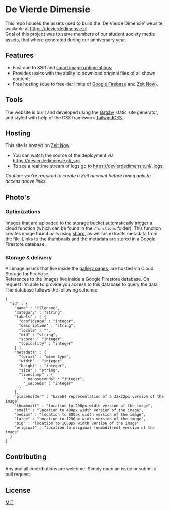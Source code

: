 # De Vierde Dimensie

This repo houses the assets used to build the 'De Vierde Dimensie' website, available at https://devierdedimensie.nl.  
Goal of this project was to serve members of our student society media assets, that where generated during our anniversary year.

## Features

- Fast due to SSR and [smart image optimizations](#optimizations);
- Provides users with the ability to download original files of all shown content;
- Free hosting (due to free-tier limits of [Google Firebase](https://firebase.google.com/pricing) and [Zeit Now](https://zeit.co/pricing)).

## Tools

The website is built and developed using the [Gatsby](https://www.gatsbyjs.org) static site generator, and styled with help of the CSS framework [TailwindCSS](https://tailwindcss.com).

## Hosting

This site is hosted on [Zeit Now](https://zeit.co/techmaus/xxiv-memories).

- You can watch the source of the deployment via https://devierdedimensie.nl/_src.
- To see a realtime stream of logs go to https://devierdedimensie.nl/_logs.

_Caution: you're required to create a Zeit account before being able to access above links._

## Photo's

### Optimizations

Images that are uploaded to the storage bucket automatically trigger a cloud function (which can be found in the `/functions` folder). This function creates image thumbnails using [sharp](https://github.com/lovell/sharp), as well as extracts metadata from the file. Links to the thumbnails and the metadata are stored in a Google Firestore database.

### Storage & delivery

All image assets that live inside the [gallery pages](https://devierdedimensie.nl/media), are hosted via Cloud Storage for Firebase.  
References to the images live inside a Google Firestore database. On request I'm able to provide you access to this database to query the data. The database follows the following schema:

```
{
  "id" : {
    "name" : "filename",
    "category" : "string",
    "labels" : [ {
      "confidence" : "integer",
      "description" : "string",
      "locale" : "",
      "mid" : "string",
      "score" : "integer",
      "topicality" : "integer"
    } ],
    "metadata" : {
      "format" : "mime type",
      "width" : "integer",
      "height" : "integer",
      "size" : "string",
      "timestamp" : {
        "_nanoseconds" : "integer",
        "_seconds" : "integer"
      }
    },
    "placeholder" : "base64 representation of a 32x32px version of the image",
    "thumbnail" : "location to 200px width version of the image",
    "small" : "location to 400px width version of the image",
    "medium" : "location to 800px width version of the image",
    "large" : "location to 1200px width version of the image",
    "big" : "location to 1600px width version of the image",
    "original" : "location to original (unmodified) version of the image"
  }
}
```

## Contributing

Any and all contributions are welcome. Simply open an issue or submit a pull request.

## License

[MIT](https://choosealicense.com/licenses/mit/)
